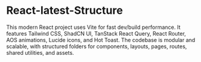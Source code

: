 # React-latest-Structure
This modern React project uses Vite for fast dev/build performance. It features Tailwind CSS, ShadCN UI, TanStack React Query, React Router, AOS animations, Lucide icons, and Hot Toast. The codebase is modular and scalable, with structured folders for components, layouts, pages, routes, shared utilities, and assets.
